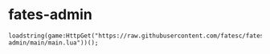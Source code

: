 # fates-admin
```
loadstring(game:HttpGet("https://raw.githubusercontent.com/fatesc/fates-admin/main/main.lua"))();
```
